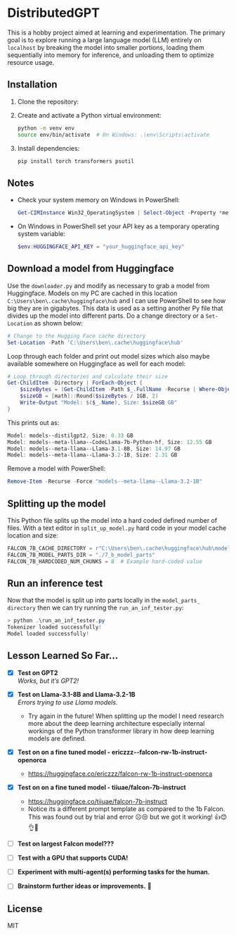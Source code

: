 # DistributedGPT

This is a hobby project aimed at learning and experimentation. The primary goal is to explore running a large language model (LLM) entirely on `localhost` by breaking the model into smaller portions, loading them sequentially into memory for inference, and unloading them to optimize resource usage.

## Installation

1. Clone the repository:

2. Create and activate a Python virtual environment:
   ```bash
   python -m venv env
   source env/bin/activate  # On Windows: .\env\Scripts\activate
   ```

3. Install dependencies:
   ```bash
   pip install torch transformers psutil
   ```

## Notes

- Check your system memory on Windows in PowerShell:
   ```powershell
   Get-CIMInstance Win32_OperatingSystem | Select-Object -Property *memory*
   ```

- On Windows in PowerShell set your API key as a temporary operating system variable:
   ```powershell
   $env:HUGGINGFACE_API_KEY = "your_huggingface_api_key"
   ```

## Download a model from Huggingface

Use the `downloader.py` and modify as necessary to grab a model from Huggingface. Models on my PC are cached in this location `C:\Users\ben\.cache\huggingface\hub` and I can use PowerShell to see how big they are in gigabytes.
This data is used as a setting another Py file that divides up the model into different parts. Do a change directory or a `Set-Location` as shown below:

```powershell
# Change to the Hugging Face cache directory
Set-Location -Path 'C:\Users\ben\.cache\huggingface\hub'
```

Loop through each folder and print out model sizes which also maybe available somewhere on Huggingface as well for each model:

```powershell
# Loop through directories and calculate their size
Get-ChildItem -Directory | ForEach-Object {
    $sizeBytes = (Get-ChildItem -Path $_.FullName -Recurse | Where-Object { $_.PSIsContainer -eq $false } | Measure-Object -Property Length -Sum).Sum
    $sizeGB = [math]::Round($sizeBytes / 1GB, 2)
    Write-Output "Model: $($_.Name), Size: $sizeGB GB"
}
```

This prints out as:

```powershell
Model: models--distilgpt2, Size: 0.33 GB
Model: models--meta-llama--CodeLlama-7b-Python-hf, Size: 12.55 GB
Model: models--meta-llama--Llama-3.1-8B, Size: 14.97 GB
Model: models--meta-llama--Llama-3.2-1B, Size: 2.31 GB
```

Remove a model with PowerShell:

```powershell
Remove-Item -Recurse -Force "models--meta-llama--Llama-3.2-1B"
```

## Splitting up the model 

This Python file splits up the model into a hard coded defined number of files. With a text editor in `split_up_model.py` hard code in your model cache location and size:
```python
FALCON_7B_CACHE_DIRECTORY = r"C:\Users\ben\.cache\huggingface\hub\models--tiiuae--falcon-7b-instruct\snapshots\8782b5c5d8c9290412416618f36a133653e85285"
FALCON_7B_MODEL_PARTS_DIR = "./7_b_model_parts"
FALCON_7B_HARDCODED_NUM_CHUNKS = 8  # Example hard-coded value
```

## Run an inference test

Now that the model is split up into parts locally in the `model_parts_ directory` then we can try running the `run_an_inf_tester.py`:

```powershell
> python .\run_an_inf_tester.py
Tokenizer loaded successfully!
Model loaded successfully!
```

## Lesson Learned So Far...

- [x] **Test on GPT2**  
  *Works, but it’s GPT2!*
  
- [x] **Test on Llama-3.1-8B and Llama-3.2-1B**  
  *Errors trying to use Llama models.*
  * Try again in the future! When splitting up the model I need research more about the deep learning architecture especially internal workings of the Python transformer library in how deep learning models are defined.

- [x] **Test on on a fine tuned model - ericzzz--falcon-rw-1b-instruct-openorca**
  * https://huggingface.co/ericzzz/falcon-rw-1b-instruct-openorca

- [x] **Test on on a fine tuned model - tiiuae/falcon-7b-instruct**
  * https://huggingface.co/tiiuae/falcon-7b-instruct
  * Notice its a different prompt template as compared to the 1b Falcon. This was found out by trial and error ☹️😒 but we got it working! 👍😊👌💪

- [ ] **Test on largest Falcon model???**

- [ ] **Test with a GPU that supports CUDA!**

- [ ] **Experiment with multi-agent(s) performing tasks for the human.**

- [ ] **Brainstorm further ideas or improvements.** 🤔


## License

MIT